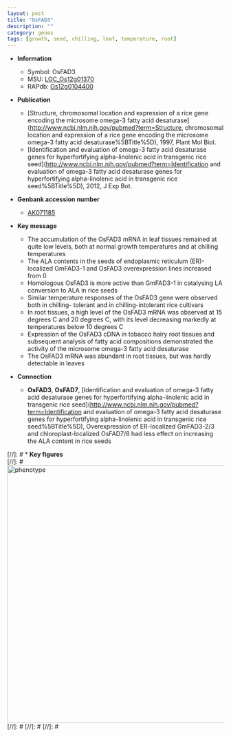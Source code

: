 ```yaml
---
layout: post
title: "OsFAD3"
description: ""
category: genes
tags: [growth, seed, chilling, leaf, temperature, root]
---
```


* **Information**  
    + Symbol: OsFAD3  
    + MSU: [LOC_Os12g01370](http://rice.plantbiology.msu.edu/cgi-bin/ORF_infopage.cgi?orf=LOC_Os12g01370)  
    + RAPdb: [Os12g0104400](http://rapdb.dna.affrc.go.jp/viewer/gbrowse_details/irgsp1?name=Os12g0104400)  

* **Publication**  
    + [Structure, chromosomal location and expression of a rice gene encoding the microsome omega-3 fatty acid desaturase](http://www.ncbi.nlm.nih.gov/pubmed?term=Structure, chromosomal location and expression of a rice gene encoding the microsome omega-3 fatty acid desaturase%5BTitle%5D), 1997, Plant Mol Biol.
    + [Identification and evaluation of omega-3 fatty acid desaturase genes for hyperfortifying alpha-linolenic acid in transgenic rice seed](http://www.ncbi.nlm.nih.gov/pubmed?term=Identification and evaluation of omega-3 fatty acid desaturase genes for hyperfortifying alpha-linolenic acid in transgenic rice seed%5BTitle%5D), 2012, J Exp Bot.

* **Genbank accession number**  
    + [AK071185](http://www.ncbi.nlm.nih.gov/nuccore/AK071185)

* **Key message**  
    + The accumulation of the OsFAD3 mRNA in leaf tissues remained at quite low levels, both at normal growth temperatures and at chilling temperatures
    + The ALA contents in the seeds of endoplasmic reticulum (ER)-localized GmFAD3-1 and OsFAD3 overexpression lines increased from 0
    + Homologous OsFAD3 is more active than GmFAD3-1 in catalysing LA conversion to ALA in rice seeds
    + Similar temperature responses of the OsFAD3 gene were observed both in chilling- tolerant and in chilling-intolerant rice cultivars
    + In root tissues, a high level of the OsFAD3 mRNA was observed at 15 degrees C and 20 degrees C, with its level decreasing markedly at temperatures below 10 degrees C
    + Expression of the OsFAD3 cDNA in tobacco hairy root tissues and subsequent analysis of fatty acid compositions demonstrated the activity of the microsome omega-3 fatty acid desaturase
    + The OsFAD3 mRNA was abundant in root tissues, but was hardly detectable in leaves

* **Connection**  
    + __OsFAD3__, __OsFAD7__, [Identification and evaluation of omega-3 fatty acid desaturase genes for hyperfortifying alpha-linolenic acid in transgenic rice seed](http://www.ncbi.nlm.nih.gov/pubmed?term=Identification and evaluation of omega-3 fatty acid desaturase genes for hyperfortifying alpha-linolenic acid in transgenic rice seed%5BTitle%5D), Overexpression of ER-localized GmFAD3-2/3 and chloroplast-localized OsFAD7/8 had less effect on increasing the ALA content in rice seeds

[//]: # * **Key figures**  
[//]: # <img src="http://funRiceGenes.github.io/images/OsFAD3.pheno.png" alt="phenotype"  style="width: 600px;"/>
[//]: # 
[//]: # 
[//]: # 
